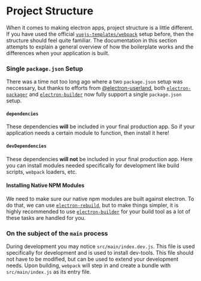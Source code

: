 # Project Structure

When it comes to making electron apps, project structure is a little different. If you have used the official [`vuejs-templates/webpack`](https://github.com/vuejs-templates/webpack) setup before, then the structure should feel quite familiar. The documentation in this section attempts to explain a general overview of how the boilerplate works and the differences when your application is built.

### Single `package.json` Setup

There was a time not too long ago where a two `package.json` setup was neccessary, but thanks to efforts from [@electron-userland](https://github.com/electron-userland), both [`electron-packager`](https://github.com/electron-userland/electron-packager) and [`electron-builder`](https://github.com/electron-userland/electron-builder) now fully support a single `package.json` setup.

#### `dependencies`

These dependencies **will** be included in your final production app. So if your application needs a certain module to function, then install it here!

#### `devDependencies`

These dependencies **will not** be included in your final production app. Here you can install modules needed specifically for development like build scripts, `webpack` loaders, etc.

#### Installing Native NPM Modules

We need to make sure our native npm modules are built against electron. To do that, we can use [`electron-rebuild`](https://github.com/electron/electron-rebuild), but to make things simpler, it is highly recommended to use [`electron-builder`](https://github.com/electron-userland/electron-builder) for your build tool as a lot of these tasks are handled for you.

### On the subject of the `main` process

During development you may notice `src/main/index.dev.js`. This file is used specifically for development and is used to install dev-tools. This file should not have to be modified, but can be used to extend your development needs. Upon building, `webpack` will step in and create a bundle with `src/main/index.js` as its entry file.

